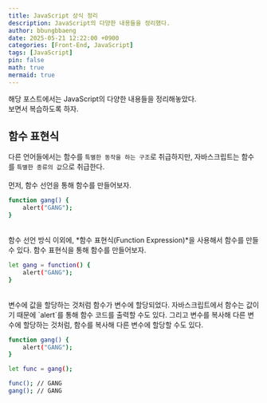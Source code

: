 ```yaml
---
title: JavaScript 상식 정리
description: JavaScript의 다양한 내용들을 정리했다.
author: bbungbbaeng
date: 2025-05-21 12:22:00 +0900
categories: [Front-End, JavaScript]
tags: [JavaScript]
pin: false
math: true
mermaid: true
---
```


해당 포스트에서는 JavaScript의 다양한 내용들을 정리해놓았다.  
보면서 복습하도록 하자.  

## **함수 표현식**
다른 언어들에서는 함수를 `특별한 동작을 하는 구조`로 취급하지만, 자바스크립트는 함수를 `특별한 종류의 값`으로 취급한다.  
<br>
먼저, 함수 선언을 통해 함수를 만들어보자.  

```bash
function gang() {
    alert("GANG");
}
``` 

<br>
함수 선언 방식 이외에, *함수 표현식(Function Expression)*을 사용해서 함수를 만들 수 있다.
함수 표현식을 통해 함수를 만들어보자.  

```bash
let gang = function() {
    alert("GANG");
}
```  

<br>
변수에 값을 할당하는 것처럼 함수가 변수에 할당되었다.  
자바스크립트에서 함수는 값이기 때문에 `alert`를 통해 함수 코드를 출력할 수도 있다.  
그리고 변수를 복사해 다른 변수에 할당하는 것처럼, 함수를 복사해 다른 변수에 할당할 수도 있다.  

```bash
function gang() {
    alert("GANG");
}

let func = gang();

func(); // GANG
gang(); // GANG
```

<br>

